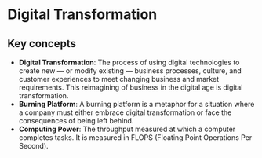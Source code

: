 # Digital Transformation

## Key concepts

- **Digital Transformation**: The process of using digital technologies to create new — or modify existing — business processes, culture, and customer experiences to meet changing business and market requirements. This reimagining of business in the digital age is digital transformation.
- **Burning Platform**: A burning platform is a metaphor for a situation where a company must either embrace digital transformation or face the consequences of being left behind.
- **Computing Power**: The throughput measured at which a computer completes tasks. It is measured in FLOPS (Floating Point Operations Per Second).